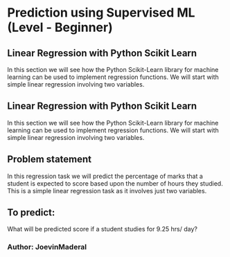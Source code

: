 # Prediction using Supervised ML (Level - Beginner)


## **Linear Regression with Python Scikit Learn**
In this section we will see how the Python Scikit-Learn library for machine learning can be used to implement regression functions. We will start with simple linear regression involving two variables.

## **Linear Regression with Python Scikit Learn**
In this section we will see how the Python Scikit-Learn library for machine learning can be used to implement regression functions. We will start with simple linear regression involving two variables.

## **Problem statement**
In this regression task we will predict the percentage of marks that a student is expected to score based upon the number of hours they studied. This is a simple linear regression task as it involves just two variables.

## To predict:
What will be predicted score if a student studies for 9.25 hrs/ day?

### Author: JoevinMaderal
